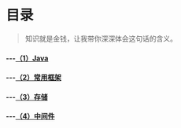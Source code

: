 # 目录

> 知识就是金钱，让我带你深深体会这句话的含义。

#### ---[（1）Java](#)
#### ---[（2）常用框架](#)
#### ---[（3）存储](#)
#### ---[（4）中间件](#)
